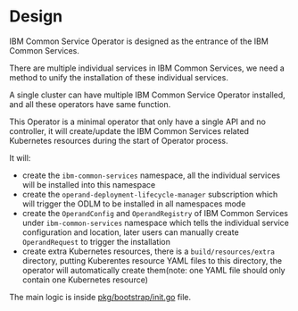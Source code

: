 # Design

IBM Common Service Operator is designed as the entrance of the IBM Common Services.

There are multiple individual services in IBM Common Services, we need a method to unify the installation of these individual services.

A single cluster can have multiple IBM Common Service Operator installed, and all these operators have same function.

This Operator is a minimal operator that only have a single API and no controller, it will create/update the IBM Common Services related Kubernetes resources during the start of Operator process.

It will:

* create the `ibm-common-services` namespace, all the individual services will be installed into this namespace
* create the `operand-deployment-lifecycle-manager` subscription which will trigger the ODLM to be installed in all namespaces mode
* create the `OperandConfig` and `OperandRegistry` of IBM Common Services under `ibm-common-services` namespace which tells the individual service configuration and location, later users can manually create `OperandRequest` to trigger the installation
* create extra Kubernetes resources, there is a `build/resources/extra` directory, putting Kuberentes resource YAML files to this directory, the operator will automatically create them(note: one YAML file should only contain one Kubernetes resource)

The main logic is inside [pkg/bootstrap/init.go](/pkg/bootstrap/init.go) file.
